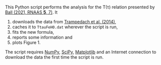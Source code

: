 This Python script performs the analysis for the T(τ) relation presented by
[Ball (2021, RNAAS **5**, 7)](https://iopscience.iop.org/article/10.3847/2515-5172/abd9cb).
It

1. downloads the data from [Trampedach et al. (2014)](https://ui.adsabs.harvard.edu/abs/2014MNRAS.442..805T),
2. caches it to `TtauFeH0.dat` wherever the script is run,
3. fits the new formula,
4. reports some information and
5. plots Figure 1.

The script requires [NumPy](https://numpy.org/),
[SciPy](https://scipy.org/),
[Matplotlib](https://matplotlib.org/)
and an Internet connection to download the data the first time the
script is run.
